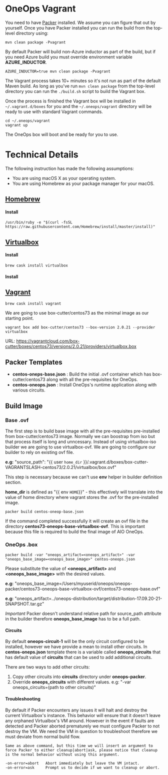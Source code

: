 # OneOps Vagrant

You need to have [Packer][1] installed. We assume you can figure that out by yourself. Once you have Packer installed you can run the build from the top-level directory using:

```
mvn clean package -Pvagrant
```
By default Packer will build non-Azure inductor as part of the build, but if you need Azure build you must override environment variable **AZURE_INDUCTOR**.

```
AZURE_INDUCTOR=true mvn clean package -Pvagrant
```

The Vagrant process takes 10+ minutes so it's not run as part of the default Maven build. As long as you've run `mvn clean package` from the top-level directory you can run the `./build.sh` script to build the Vagrant box.

Once the process is finished the Vagrant box will be installed in `~/.vagrant.d/boxes` for you and the `~/.oneops/vagrant` directory will be ready to use with standard Vagrant commands.

```
cd ~/.oneops/vagrant
vagrant up
```

The OneOps box will boot and be ready for you to use.

# Technical Details

The following instruction has made the following assumptions:

-  You are using macOS X as your operating system.
-  You are using Homebrew as your package manager for your macOS.

## [Homebrew][4]
#### Install
```
/usr/bin/ruby -e "$(curl -fsSL https://raw.githubusercontent.com/Homebrew/install/master/install)"
```
## [Virtualbox][2]
#### Install
```
brew cask install virtualbox
```
#### Install
## [Vagrant][3]

```
brew cask install vagrant
```

We are going to use box-cutter/centos73 as the minimal image as our starting point.

```
vagrant box add box-cutter/centos73 --box-version 2.0.21 --provider virtualbox
```

URL: https://vagrantcloud.com/box-cutter/boxes/centos73/versions/2.0.21/providers/virtualbox.box


## Packer Templates
-  **centos-oneps-base.json** : Build the initial .ovf container which has box-cutter/centos73 along with all the pre-requisites for OneOps.
-  **centos-oneops.json** : Install OneOps's runtime application along with various circuits.

## Build Image

### Base .ovf

The first step is to build base image with all the pre-requisites pre-installed from box-cutter/centos73 image.  Normally we can boostrap from iso but that process itself is long and unncessary.   Instead of using virtualbox-iso builder we are going to use virtualbox-ovf.  We are going to configure our builder to rely on existing ovf file.

**e.g:** "source_path": "{{ user `home_dir` }}/.vagrant.d/boxes/box-cutter-VAGRANTSLASH-centos73/2.0.21/virtualbox/box.ovf"

This step is necessary because we can't use **env** helper in builder definition section.

**home_dir** is defined as "{{ env `HOME`}}" - this effectively will translate into the value of home directory where vagrant stores the .ovf for the pre-installed image.
	
```packer build centos-oneop-base.json```

If the command completed successfully it will create an ovf file in the directory **centos73-oneops-base-virtualbox-ovf**.  This is important because this file is required to build the final image of AIO OneOps.

### OneOps .box

```packer build -var "oneops_artifact=<oneops_artifact>" -var "oneops_base_image=<oneops_base_image>" centos-oneops.json```

Please substitute the value of **<oneops_artifact>** and **<oneops_base_image>** with the desired values.

**e.g:** "oneops_base_image=/Users/myuserid/oneops/oneops-packer/centos73-oneops-base-virtualbox-ovf/centos73-oneops-base.ovf"

**e.g:** "oneops_artifact=../oneops-distribution/target/distribution-17.09.20-21-SNAPSHOT.tar.gz"

*Important* Packer doesn't understand relative path for source_path attribute in the builder therefore **oneops_base_image** has to be a full path.


#### Circuits

By default **oneops-circuit-1** will be the only circuit configured to be installed, however we have provide a mean to install other circuits.  In **centos-oneps.json** template there is a variable called **oneops_circuits** that has default value of **circuits** that can be used to add additional circuits.

There are two ways to add other circuits:

1.   Copy other circuits into **circuits** directory under **oneops-packer**.
2.   Override **oneops_circuits** with different values. e.g: "-var oneops_circuits=(path to other circuits)"


#### Troubleshooting

By default if Packer encounters any issues it will halt and destroy the current Virtualbox's instance.  This behavior will ensure that it doesn't leave any orphaned Virtualbox's VM around.  However in the event if faults are detected and Packer aborted prematurely we must configure Packer to not destroy the VM.  We need the VM in question to troubleshoot therefore we must deviate from normal build flow.

```
Same as above command, but this time we will insert an argument to force Packer to either cleanup|abort|ask, please notice that cleanup is the normal behavior without using this argument.

-on-error=abort   Abort immediately but leave the VM intact.
-on-error=ask     Prompt us to decide if we want to cleanup or abort.

```

[1]: https://www.packer.io
[2]: https://www.virtualbox.org
[3]: https://www.vagrantup.com
[4]: https://brew.sh
